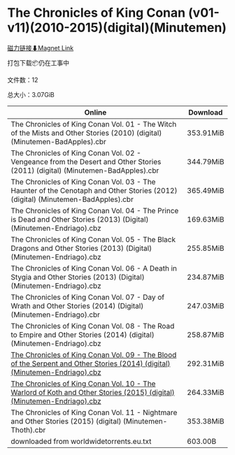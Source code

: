# The Chronicles of King Conan (v01-v11)(2010-2015)(digital)(Minutemen)

[磁力链接⬇Magnet Link](magnet:?xt=urn:btih:1315da248c123c98c7728dd8dfd8a2b2ada9df94&dn=The%20Chronicles%20of%20King%20Conan%20%28v01-v11%29%282010-2015%29%28digital%29%28Minutemen%29)

打包下载📦仍在工事中

文件数：12

总大小：3.07GiB

Online | Download
--- | ---
The Chronicles of King Conan Vol. 01 - The Witch of the Mists and Other Stories (2010) (digital) (Minutemen-BadApples).cbr | 353.91MiB
The Chronicles of King Conan Vol. 02 - Vengeance from the Desert and Other Stories (2011) (digital) (Minutemen-BadApples).cbr | 344.79MiB
The Chronicles of King Conan Vol. 03 - The Haunter of the Cenotaph and Other Stories (2012) (digital) (Minutemen-BadApples).cbr | 365.49MiB
The Chronicles of King Conan Vol. 04 - The Prince is Dead and Other Stories (2013) (Digital) (Minutemen-Endriago).cbz | 169.63MiB
The Chronicles of King Conan Vol. 05 - The Black Dragons and Other Stories (2013) (Digital) (Minutemen-Endriago).cbz | 255.85MiB
The Chronicles of King Conan Vol. 06 - A Death in Stygia and Other Stories (2013) (Digital) (Minutemen-Endriago).cbz | 234.87MiB
The Chronicles of King Conan Vol. 07 - Day of Wrath and Other Stories (2014) (Digital) (Minutemen-Endriago).cbr | 247.03MiB
The Chronicles of King Conan Vol. 08 - The Road to Empire and Other Stories (2014) (digital) (Minutemen-Endriago).cbz | 258.87MiB
[The Chronicles of King Conan Vol. 09 - The Blood of the Serpent and Other Stories (2014) (digital) (Minutemen-Endriago).cbz](https://github.com/alicewish/markdown/blob/master/comic/Chronicles-of-King-Conan-Vol-09-Blood-of-Serpent-Other-Stories-2014-digital-Minutemen-Endriago-cbz.md) | 292.31MiB
[The Chronicles of King Conan Vol. 10 - The Warlord of Koth and Other Stories (2015) (digital) (Minutemen-Endriago).cbz](https://github.com/alicewish/markdown/blob/master/comic/Chronicles-of-King-Conan-Vol-10-Warlord-of-Koth-Other-Stories-2015-digital-Minutemen-Endriago-cbz.md) | 264.33MiB
The Chronicles of King Conan Vol. 11 - Nightmare and Other Stories (2015) (digital) (Minutemen-Thoth).cbr | 353.38MiB
downloaded from worldwidetorrents.eu.txt | 603.00B